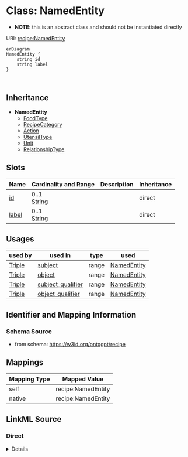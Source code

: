 # Class: NamedEntity


* __NOTE__: this is an abstract class and should not be instantiated directly


URI: [recipe:NamedEntity](http://w3id.org/ontogpt/recipe/NamedEntity)


```mermaid
erDiagram
NamedEntity {
    string id  
    string label  
}



```




## Inheritance
* **NamedEntity**
    * [FoodType](FoodType.md)
    * [RecipeCategory](RecipeCategory.md)
    * [Action](Action.md)
    * [UtensilType](UtensilType.md)
    * [Unit](Unit.md)
    * [RelationshipType](RelationshipType.md)



## Slots

| Name | Cardinality and Range | Description | Inheritance |
| ---  | --- | --- | --- |
| [id](id.md) | 0..1 <br/> [String](String.md) |  | direct |
| [label](label.md) | 0..1 <br/> [String](String.md) |  | direct |





## Usages

| used by | used in | type | used |
| ---  | --- | --- | --- |
| [Triple](Triple.md) | [subject](subject.md) | range | [NamedEntity](NamedEntity.md) |
| [Triple](Triple.md) | [object](object.md) | range | [NamedEntity](NamedEntity.md) |
| [Triple](Triple.md) | [subject_qualifier](subject_qualifier.md) | range | [NamedEntity](NamedEntity.md) |
| [Triple](Triple.md) | [object_qualifier](object_qualifier.md) | range | [NamedEntity](NamedEntity.md) |






## Identifier and Mapping Information







### Schema Source


* from schema: https://w3id.org/ontogpt/recipe





## Mappings

| Mapping Type | Mapped Value |
| ---  | ---  |
| self | recipe:NamedEntity |
| native | recipe:NamedEntity |





## LinkML Source

<!-- TODO: investigate https://stackoverflow.com/questions/37606292/how-to-create-tabbed-code-blocks-in-mkdocs-or-sphinx -->

### Direct

<details>
```yaml
name: NamedEntity
from_schema: https://w3id.org/ontogpt/recipe
rank: 1000
abstract: true
attributes:
  id:
    name: id
    annotations:
      prompt.skip:
        tag: prompt.skip
        value: 'true'
    description: A unique identifier for the named entity
    comments:
    - this is populated during the grounding and normalization step
    from_schema: https://w3id.org/ontogpt/recipe
    rank: 1000
    identifier: true
  label:
    name: label
    annotations:
      owl:
        tag: owl
        value: AnnotationProperty, AnnotationAssertion
    description: The label (name) of the named thing
    from_schema: https://w3id.org/ontogpt/recipe
    aliases:
    - name
    slot_uri: rdfs:label
    range: string

```
</details>

### Induced

<details>
```yaml
name: NamedEntity
from_schema: https://w3id.org/ontogpt/recipe
rank: 1000
abstract: true
attributes:
  id:
    name: id
    annotations:
      prompt.skip:
        tag: prompt.skip
        value: 'true'
    description: A unique identifier for the named entity
    comments:
    - this is populated during the grounding and normalization step
    from_schema: https://w3id.org/ontogpt/recipe
    rank: 1000
    identifier: true
    alias: id
    owner: NamedEntity
    domain_of:
    - NamedEntity
    - Publication
    range: string
  label:
    name: label
    annotations:
      owl:
        tag: owl
        value: AnnotationProperty, AnnotationAssertion
    description: The label (name) of the named thing
    from_schema: https://w3id.org/ontogpt/recipe
    aliases:
    - name
    slot_uri: rdfs:label
    alias: label
    owner: NamedEntity
    domain_of:
    - Recipe
    - NamedEntity
    range: string

```
</details>